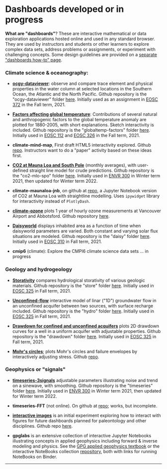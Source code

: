 # Dashboards developed or in progress

**What are "dashboards"**? These are interactive mathematical or data exploration applications hosted online and used in any standard browser. They are used by instructors and students or other learners to explore complex data sets, address problems or assignments, or experiment with challenging concepts. Some design guidelines are provided on a [separate "dashboards how-to" page](dashboards-howto.md).

### Climate science & oceanography:

* **[ocgy-dataviewer](https://dashboard.eoastest.xyz/ocgy)**: observe and compare trace element and physical properties in the water column at selected locations in the Southern Ocean, the Atlantic and the North Pacific. Github repository is the "ocgy-dataviewer" folder [here](https://github.com/phaustin/addon_containers). Initially used as an assignment in [EOSC 372](https://www.eoas.ubc.ca/academics/courses/eosc372) in the Fall term, 2021.

* **[Factors affecting global temperature](https://dashboard.eoastest.xyz/globaltemps)**: Contributions of several natural and anthropogenic factors to the global temperature anomaly are plotted for 1880-2005, with short explanations. Sketch interactivity is included. Github repository is the "globaltemp-factors" folder [here](https://github.com/phaustin/addon_containers). Initially used in [EOSC 112](https://www.eoas.ubc.ca/academics/courses/eosc11) and [EOSC 326](https://www.eoas.ubc.ca/academics/courses/eosc326) in the Fall term, 2021.

* **climate-mind-map**, First draft HTML5 interactivity explored. Github [repo](https://github.com/jamiebyer/climate-mind-map). Instructors want to do a "paper" activity based on these ideas first.

* **[CO2 at Mauna Loa and South Pole](https://dashboard.eoastest.xyz/co2mlo)** (monthly averages), with user-defined straight line model for crude predictions. Github repository is the "co2-mlo-spo" folder [here](https://github.com/phaustin/addon_containers). Initially used in [ENVR 300](https://www.eoas.ubc.ca/academics/courses/envr300) in Winter term 2021, then updated for Winter term 2022.

* **climate-maunaloa-jnb**, on github at [repo](https://github.com/fhmjones/envr-maunaloa-jnb), a Jupyter Notebook version of CO2 at Mauna Loa with straightline modelling. Uses `ipywidget` library for interactivity instead of `PlotlyDash`.

* **[climate-ozone](https://climate-ozone.herokuapp.com/)** plots 1 year of hourly ozone measurements at Vancouver Airport and Abbotsford. Github repository [here](https://github.com/fhmjones/envr-ozone).

* **[Daisyworld](https://dashboard.eoastest.xyz/daisy)** displays inhabited area as a function of time when daisyworld parameters are varied. Both constant and varying solar flux situations are modeled. Github repository is the "daisy" folder [here](https://github.com/phaustin/addon_containers). Initially used in [EOSC 310](https://www.eoas.ubc.ca/academics/courses/eosc310) in Fall term, 2021.

* **cmip6** (climate): Explore the CMPI6 climate science data sets ... in progress

### Geology and hydrogeology

* **[Storativity](https://dashboard.eoastest.xyz/store)** compares hydrological storativity of various geologic materials. Github repository is the "store" folder [here](https://github.com/phaustin/addon_containers). Initially used in [EOSC 325](https://www.eoas.ubc.ca/academics/courses/eosc325) in Fall term, 2021.

* **[Unconfined-flow](https://dashboard.eoastest.xyz/hydro)** interactive model of linar ("1D") groundwater flow in an unconfined acquifer between two sources, with surface recharge included. Github repository is the "hydro" folder [here](https://github.com/phaustin/addon_containers). Initially used in [EOSC 325](https://www.eoas.ubc.ca/academics/courses/eosc325) in Fall term, 2021.

* **[Drawdown for confined and unconfined acquifers](https://dashboard.eoastest.xyz/drawdown)** plots 2D drawdown curves for a well in a uniform acquifer with adjustable properties. Github repository is the "drawdown" folder [here](https://github.com/phaustin/addon_containers). Initially used in [EOSC 325](https://www.eoas.ubc.ca/academics/courses/eosc325) in Fall term, 2021.

* **[Mohr's circles](https://mohrs.herokuapp.com/)**; plots Mohr's circles and failure envelopes by interactively adjusting stress. Github [repo](https://github.com/fhmjones/mohrs).

### Geophysics or "signals"

* **[timeseries-3signals](https://dashboard.eoastest.xyz/timeseries)** adjustable parameters illustrating noise and trend on a sinewave, with smoothing. Github repository is the "timeseries" folder [here](https://github.com/phaustin/addon_containers). Initially used in [ENVR 300](https://www.eoas.ubc.ca/academics/courses/envr300) in Winter term 2021, then updated for Winter term 2022.

* **timeseries-FFT** (not online). On github at [repo](https://github.com/fhmjones/timeseries-fft); works, but incomplete.

* **[interactive images](https://clickimage.herokuapp.com/)** is an initial experiment exploring how to interact with figures for future dashboards planned for paleontology and other disciplines. Github repo [here](https://github.com/fhmjones/ClickImage).

* **gpglabs** is an extensive collection of interactive Jupyter Notebooks illustrating concepts in applied geophysics including forward & inverse modeling and physics. See the [GPG applied geophysics textbook](https://gpg.geosci.xyz/) or the interactive NoteBooks collection [repository](https://github.com/geoscixyz/gpgLabs), both with links for running NoteBooks on Binder.

---
